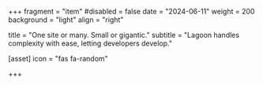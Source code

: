 +++
fragment = "item"
#disabled = false
date = "2024-06-11"
weight = 200
background = "light"
align = "right"

title = "One site or many. Small or gigantic."
subtitle = "Lagoon handles complexity with ease, letting developers develop."

[asset]
  icon = "fas fa-random"

+++